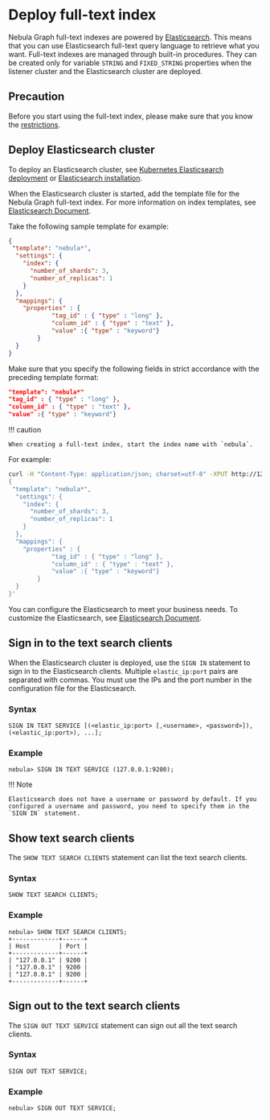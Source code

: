 # Deploy full-text index

Nebula Graph full-text indexes are powered by [Elasticsearch](https://en.wikipedia.org/wiki/Elasticsearch). This means that you can use Elasticsearch full-text query language to retrieve what you want. Full-text indexes are managed through built-in procedures. They can be created only for variable `STRING` and `FIXED_STRING` properties when the listener cluster and the Elasticsearch cluster are deployed.

## Precaution

Before you start using the full-text index, please make sure that you know the [restrictions](../../4.deployment-and-installation/6.deploy-text-based-index/1.text-based-index-restrictions.md).

## Deploy Elasticsearch cluster

To deploy an Elasticsearch cluster, see [Kubernetes Elasticsearch deployment](https://www.elastic.co/guide/en/cloud-on-k8s/current/k8s-deploy-elasticsearch.html) or [Elasticsearch installation](https://www.elastic.co/guide/en/elasticsearch/reference/6.0/_installation.html).

When the Elasticsearch cluster is started, add the template file for the Nebula Graph full-text index. For more information on index templates, see [Elasticsearch Document](https://www.elastic.co/guide/en/elasticsearch/reference/current/index-templates.html).

Take the following sample template for example:

```json
{
 "template": "nebula*",
  "settings": {
    "index": {
      "number_of_shards": 3,
      "number_of_replicas": 1
    }
  },
  "mappings": {
    "properties" : {
            "tag_id" : { "type" : "long" },
            "column_id" : { "type" : "text" },
            "value" :{ "type" : "keyword"}
        }
  }
}
```

Make sure that you specify the following fields in strict accordance with the preceding template format:

```json
"template": "nebula*"
"tag_id" : { "type" : "long" },
"column_id" : { "type" : "text" },
"value" :{ "type" : "keyword"}
```

!!! caution

    When creating a full-text index, start the index name with `nebula`.

For example:

```bash
curl -H "Content-Type: application/json; charset=utf-8" -XPUT http://127.0.0.1:9200/_template/nebula_index_template -d '
{
 "template": "nebula*",
  "settings": {
    "index": {
      "number_of_shards": 3,
      "number_of_replicas": 1
    }
  },
  "mappings": {
    "properties" : {
            "tag_id" : { "type" : "long" },
            "column_id" : { "type" : "text" },
            "value" :{ "type" : "keyword"}
        }
  }
}'
```

You can configure the Elasticsearch to meet your business needs. To customize the Elasticsearch, see [Elasticsearch Document](https://www.elastic.co/guide/en/elasticsearch/reference/current/settings.html).

## Sign in to the text search clients

When the Elasticsearch cluster is deployed, use the `SIGN IN` statement to sign in to the Elasticsearch clients. Multiple `elastic_ip:port` pairs are separated with commas. You must use the IPs and the port number in the configuration file for the Elasticsearch.

### Syntax

```ngql
SIGN IN TEXT SERVICE [(<elastic_ip:port> [,<username>, <password>]), (<elastic_ip:port>), ...];
```

### Example

```ngql
nebula> SIGN IN TEXT SERVICE (127.0.0.1:9200);
```

!!! Note

    Elasticsearch does not have a username or password by default. If you configured a username and password, you need to specify them in the `SIGN IN` statement.

## Show text search clients

The `SHOW TEXT SEARCH CLIENTS` statement can list the text search clients.

### Syntax

```ngql
SHOW TEXT SEARCH CLIENTS;
```

### Example

```ngql
nebula> SHOW TEXT SEARCH CLIENTS;
+-------------+------+
| Host        | Port |
+-------------+------+
| "127.0.0.1" | 9200 |
| "127.0.0.1" | 9200 |
| "127.0.0.1" | 9200 |
+-------------+------+
```

## Sign out to the text search clients

The `SIGN OUT TEXT SERVICE` statement can sign out all the text search clients.

### Syntax

```ngql
SIGN OUT TEXT SERVICE;
```

### Example

```ngql
nebula> SIGN OUT TEXT SERVICE;
```
